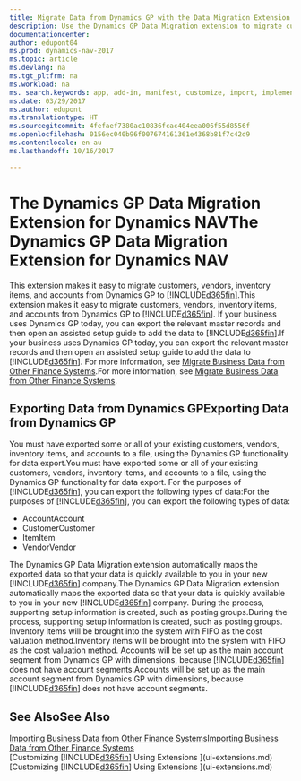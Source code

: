 ```yaml
---
title: Migrate Data from Dynamics GP with the Data Migration Extension
description: Use the Dynamics GP Data Migration extension to migrate customers, vendors, inventory items, and accounts from Dynamics GP to Dynamics NAV.
documentationcenter: 
author: edupont04
ms.prod: dynamics-nav-2017
ms.topic: article
ms.devlang: na
ms.tgt_pltfrm: na
ms.workload: na
ms. search.keywords: app, add-in, manifest, customize, import, implement
ms.date: 03/29/2017
ms.author: edupont
ms.translationtype: HT
ms.sourcegitcommit: 4fefaef7380ac10836fcac404eea006f55d8556f
ms.openlocfilehash: 0156ec040b96f007674161361e4368b81f7c42d9
ms.contentlocale: en-au
ms.lasthandoff: 10/16/2017

---
```

# <a name="the-dynamics-gp-data-migration-extension-for-dynamics-nav"></a><span data-ttu-id="d4855-103">The Dynamics GP Data Migration Extension for Dynamics NAV</span><span class="sxs-lookup"><span data-stu-id="d4855-103">The Dynamics GP Data Migration Extension for Dynamics NAV</span></span>
<span data-ttu-id="d4855-104">This extension makes it easy to migrate customers, vendors, inventory items, and accounts from Dynamics GP to [!INCLUDE[d365fin](includes/d365fin_md.md)].</span><span class="sxs-lookup"><span data-stu-id="d4855-104">This extension makes it easy to migrate customers, vendors, inventory items, and accounts from Dynamics GP to [!INCLUDE[d365fin](includes/d365fin_md.md)].</span></span> <span data-ttu-id="d4855-105">If your business uses Dynamics GP today, you can export the relevant master records and then open an assisted setup guide to add the data to [!INCLUDE[d365fin](includes/d365fin_md.md)].</span><span class="sxs-lookup"><span data-stu-id="d4855-105">If your business uses Dynamics GP today, you can export the relevant master records and then open an assisted setup guide to add the data to [!INCLUDE[d365fin](includes/d365fin_md.md)].</span></span> <span data-ttu-id="d4855-106">For more information, see [Migrate Business Data from Other Finance Systems](upload-data.md).</span><span class="sxs-lookup"><span data-stu-id="d4855-106">For more information, see [Migrate Business Data from Other Finance Systems](upload-data.md).</span></span>

## <a name="exporting-data-from-dynamics-gp"></a><span data-ttu-id="d4855-107">Exporting Data from Dynamics GP</span><span class="sxs-lookup"><span data-stu-id="d4855-107">Exporting Data from Dynamics GP</span></span>
<span data-ttu-id="d4855-108">You must have exported some or all of your existing customers, vendors, inventory items, and accounts to a file, using the Dynamics GP functionality for data export.</span><span class="sxs-lookup"><span data-stu-id="d4855-108">You must have exported some or all of your existing customers, vendors, inventory items, and accounts to a file, using the Dynamics GP functionality for data export.</span></span> <span data-ttu-id="d4855-109">For the purposes of [!INCLUDE[d365fin](includes/d365fin_md.md)], you can export the following types of data:</span><span class="sxs-lookup"><span data-stu-id="d4855-109">For the purposes of [!INCLUDE[d365fin](includes/d365fin_md.md)], you can export the following types of data:</span></span>

* <span data-ttu-id="d4855-110">Account</span><span class="sxs-lookup"><span data-stu-id="d4855-110">Account</span></span>  
* <span data-ttu-id="d4855-111">Customer</span><span class="sxs-lookup"><span data-stu-id="d4855-111">Customer</span></span>  
* <span data-ttu-id="d4855-112">Item</span><span class="sxs-lookup"><span data-stu-id="d4855-112">Item</span></span>  
* <span data-ttu-id="d4855-113">Vendor</span><span class="sxs-lookup"><span data-stu-id="d4855-113">Vendor</span></span>  

<span data-ttu-id="d4855-114">The Dynamics GP Data Migration extension automatically maps the exported data so that your data is quickly available to you in your new [!INCLUDE[d365fin](includes/d365fin_md.md)] company.</span><span class="sxs-lookup"><span data-stu-id="d4855-114">The Dynamics GP Data Migration extension automatically maps the exported data so that your data is quickly available to you in your new [!INCLUDE[d365fin](includes/d365fin_md.md)] company.</span></span> <span data-ttu-id="d4855-115">During the process, supporting setup information is created, such as posting groups.</span><span class="sxs-lookup"><span data-stu-id="d4855-115">During the process, supporting setup information is created, such as posting groups.</span></span> <span data-ttu-id="d4855-116">Inventory items will be brought into the system with FIFO as the cost valuation method.</span><span class="sxs-lookup"><span data-stu-id="d4855-116">Inventory items will be brought into the system with FIFO as the cost valuation method.</span></span> <span data-ttu-id="d4855-117">Accounts will be set up as the main account segment from Dynamics GP with dimensions, because [!INCLUDE[d365fin](includes/d365fin_long_md.md)] does not have account segments.</span><span class="sxs-lookup"><span data-stu-id="d4855-117">Accounts will be set up as the main account segment from Dynamics GP with dimensions, because [!INCLUDE[d365fin](includes/d365fin_long_md.md)] does not have account segments.</span></span>

## <a name="see-also"></a><span data-ttu-id="d4855-118">See Also</span><span class="sxs-lookup"><span data-stu-id="d4855-118">See Also</span></span>
[<span data-ttu-id="d4855-119">Importing Business Data from Other Finance Systems</span><span class="sxs-lookup"><span data-stu-id="d4855-119">Importing Business Data from Other Finance Systems</span></span>](upload-data.md)  
<span data-ttu-id="d4855-120">[Customizing [!INCLUDE[d365fin](includes/d365fin_md.md)] Using Extensions ](ui-extensions.md)</span><span class="sxs-lookup"><span data-stu-id="d4855-120">[Customizing [!INCLUDE[d365fin](includes/d365fin_md.md)] Using Extensions ](ui-extensions.md)</span></span>  

